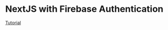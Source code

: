 # NextJS with Firebase Authentication

[Tutorial](https://www.notion.so/NextJS-with-Firebase-Authentication-e34a333cb4f9461b9fbc236d30a6ace2)
